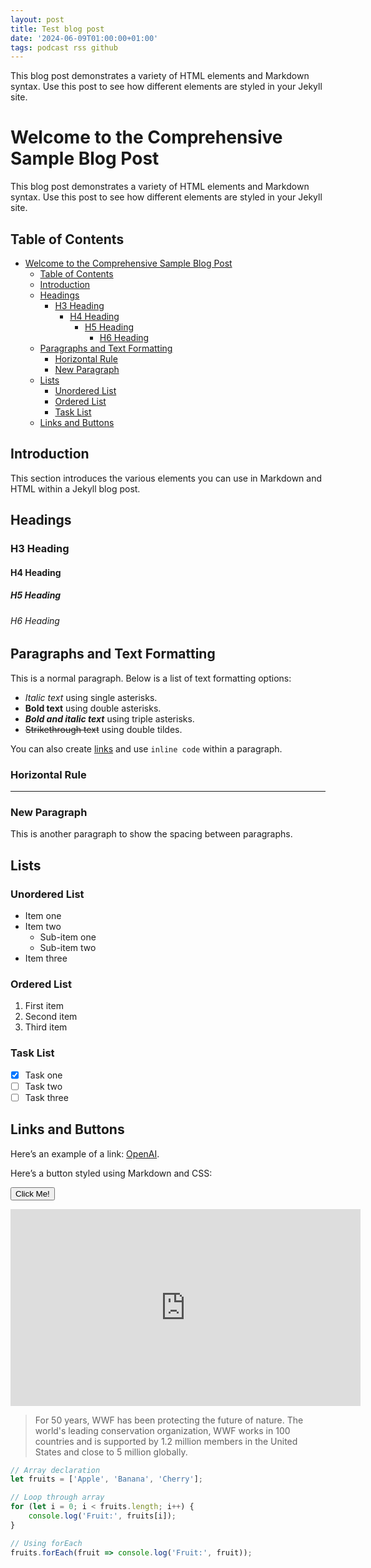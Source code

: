 ```yaml
---
layout: post
title: Test blog post
date: '2024-06-09T01:00:00+01:00'
tags: podcast rss github
---
```


This blog post demonstrates a variety of HTML elements and Markdown syntax. Use this post to see how different elements are styled in your Jekyll site.

# Welcome to the Comprehensive Sample Blog Post

This blog post demonstrates a variety of HTML elements and Markdown syntax. Use this post to see how different elements are styled in your Jekyll site.

## Table of Contents

- [Welcome to the Comprehensive Sample Blog Post](#welcome-to-the-comprehensive-sample-blog-post)
  - [Table of Contents](#table-of-contents)
  - [Introduction](#introduction)
  - [Headings](#headings)
    - [H3 Heading](#h3-heading)
      - [H4 Heading](#h4-heading)
        - [H5 Heading](#h5-heading)
          - [H6 Heading](#h6-heading)
  - [Paragraphs and Text Formatting](#paragraphs-and-text-formatting)
    - [Horizontal Rule](#horizontal-rule)
    - [New Paragraph](#new-paragraph)
  - [Lists](#lists)
    - [Unordered List](#unordered-list)
    - [Ordered List](#ordered-list)
    - [Task List](#task-list)
  - [Links and Buttons](#links-and-buttons)

## Introduction

This section introduces the various elements you can use in Markdown and HTML within a Jekyll blog post.

## Headings

### H3 Heading

#### H4 Heading

##### H5 Heading

###### H6 Heading

## Paragraphs and Text Formatting

This is a normal paragraph. Below is a list of text formatting options:

- *Italic text* using single asterisks.
- **Bold text** using double asterisks.
- ***Bold and italic text*** using triple asterisks.
- ~~Strikethrough text~~ using double tildes.

You can also create [links](#) and use `inline code` within a paragraph.

### Horizontal Rule

---

### New Paragraph

This is another paragraph to show the spacing between paragraphs.

## Lists

### Unordered List

- Item one
- Item two
  - Sub-item one
  - Sub-item two
- Item three

### Ordered List

1. First item
2. Second item
3. Third item

### Task List

- [x] Task one
- [ ] Task two
- [ ] Task three

## Links and Buttons

Here’s an example of a link: [OpenAI](https://www.openai.com).

Here’s a button styled using Markdown and CSS:

<button class="btn">Click Me!</button>


<iframe width="560" height="315" src="https://www.youtube.com/embed/dQw4w9WgXcQ" frameborder="0" allowfullscreen></iframe>

<blockquote cite="http://www.worldwildlife.org/who/index.html">
For 50 years, WWF has been protecting the future of nature. The world's leading conservation organization, WWF works in 100 countries and is supported by 1.2 million members in the United States and close to 5 million globally.
</blockquote>

```javascript
// Array declaration
let fruits = ['Apple', 'Banana', 'Cherry'];

// Loop through array
for (let i = 0; i < fruits.length; i++) {
    console.log('Fruit:', fruits[i]);
}

// Using forEach
fruits.forEach(fruit => console.log('Fruit:', fruit));
```